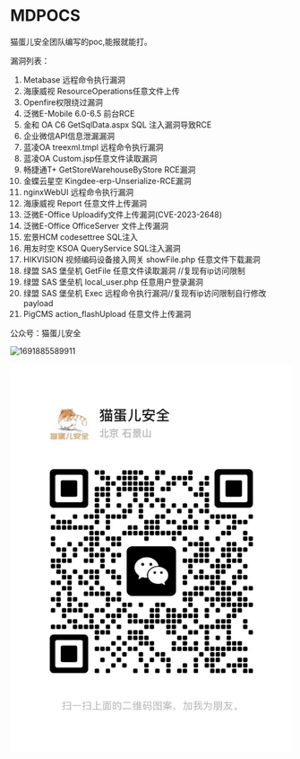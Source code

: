 # MDPOCS

猫蛋儿安全团队编写的poc,能报就能打。

漏洞列表：

1. Metabase 远程命令执行漏洞
2. 海康威视 ResourceOperations任意文件上传
3. Openfire权限绕过漏洞
4. 泛微E-Mobile 6.0-6.5 前台RCE
5. 金和 OA C6 GetSqlData.aspx SQL 注入漏洞导致RCE
6. 企业微信API信息泄漏漏洞
7. 蓝凌OA treexml.tmpl 远程命令执行漏洞
8. 蓝凌OA Custom.jsp任意文件读取漏洞
9. 畅捷通T+ GetStoreWarehouseByStore RCE漏洞
10. 金蝶云星空 Kingdee-erp-Unserialize-RCE漏洞
11. nginxWebUI 远程命令执行漏洞
12. 海康威视 Report 任意文件上传漏洞
13. 泛微E-Office Uploadify文件上传漏洞(CVE-2023-2648)
14. 泛微E-Office OfficeServer 文件上传漏洞
15. 宏景HCM codesettree SQL注入
16. 用友时空 KSOA QueryService SQL注入漏洞
17. HIKVISION 视频编码设备接入网关 showFile.php 任意文件下载漏洞
18. 绿盟 SAS 堡垒机 GetFile 任意文件读取漏洞  //复现有ip访问限制
19. 绿盟 SAS 堡垒机 local_user.php 任意用户登录漏洞
20. 绿盟 SAS 堡垒机 Exec 远程命令执行漏洞//复现有ip访问限制自行修改payload
21. PigCMS action_flashUpload 任意文件上传漏洞

公众号：猫蛋儿安全

![1691885589911](image/README/1691885589911.png)

![wx](image/README/猫蛋儿微信.jpeg)
